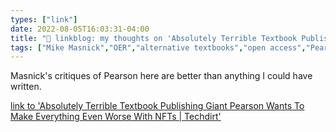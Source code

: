 ```yaml
---
types: ["link"]
date: 2022-08-05T16:03:31-04:00
title: "🔗 linkblog: my thoughts on 'Absolutely Terrible Textbook Publishing Giant Pearson Wants To Make Everything Even Worse With NFTs | Techdirt'"
tags: ["Mike Masnick","OER","alternative textbooks","open access","Pearson","edtech"]
---
```

Masnick's critiques of Pearson here are better than anything I could have written.
 

[link to 'Absolutely Terrible Textbook Publishing Giant Pearson Wants To Make Everything Even Worse With NFTs | Techdirt'](https://www.techdirt.com/2022/08/05/absolutely-terrible-textbook-publishing-giant-pearson-wants-to-make-everything-even-worse-with-nfts/)
